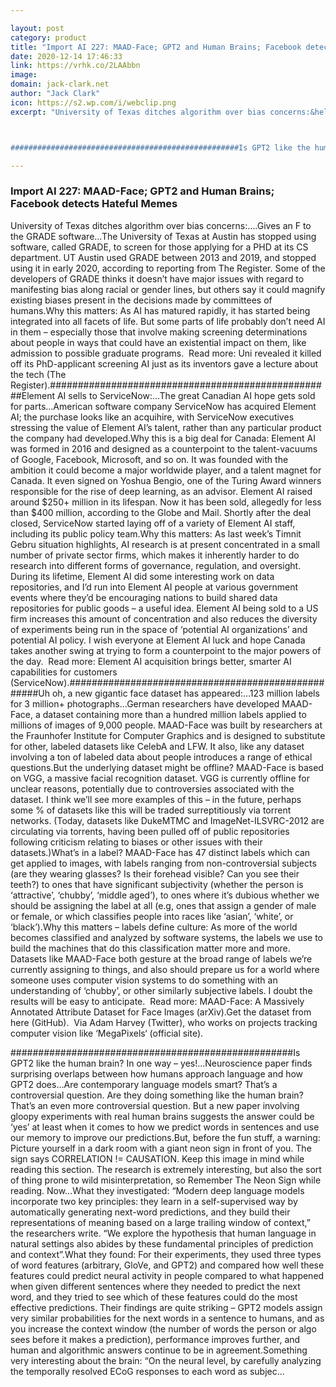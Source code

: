 ```yaml
---

layout: post
category: product
title: "Import AI 227: MAAD-Face; GPT2 and Human Brains; Facebook detects Hateful Memes"
date: 2020-12-14 17:46:33
link: https://vrhk.co/2LAAbbn
image: 
domain: jack-clark.net
author: "Jack Clark"
icon: https://s2.wp.com/i/webclip.png
excerpt: "University of Texas ditches algorithm over bias concerns:&hellip;.Gives an F to the GRADE software&hellip;The University of Texas at Austin has stopped using software, called GRADE, to screen for those applying for a PHD at its CS department. UT Austin used GRADE between 2013 and 2019, and stopped using it in early 2020, according to reporting from The Register. Some of the developers of GRADE thinks it doesn&rsquo;t have major issues with regard to manifesting bias along racial or gender lines, but others say it could magnify existing biases present in the decisions made by committees of humans.Why this matters: As AI has matured rapidly, it has started being integrated into all facets of life. But some parts of life probably don&rsquo;t need AI in them &ndash; especially those that involve making screening determinations about people in ways that could have an existential impact on them, like admission to possible graduate programs.&nbsp; Read more: Uni revealed it killed off its PhD-applicant screening AI just as its inventors gave a lecture about the tech (The Register).###################################################Element AI sells to ServiceNow:&hellip;The great Canadian AI hope gets sold for parts&hellip;American software company ServiceNow has acquired Element AI; the purchase looks like an acquihire, with ServiceNow executives stressing the value of Element AI&rsquo;s talent, rather than any particular product the company had developed.Why this is a big deal for Canada: Element AI was formed in 2016 and designed as a counterpoint to the talent-vacuums of Google, Facebook, Microsoft, and so on. It was founded with the ambition it could become a major worldwide player, and a talent magnet for Canada. It even signed on Yoshua Bengio, one of the Turing Award winners responsible for the rise of deep learning, as an advisor. Element AI raised around $250+ million in its lifespan. Now it has been sold, allegedly for less than $400 million, according to the Globe and Mail. Shortly after the deal closed, ServiceNow started laying off of a variety of Element AI staff, including its public policy team.Why this matters: As last week&rsquo;s Timnit Gebru situation highlights, AI research is at present concentrated in a small number of private sector firms, which makes it inherently harder to do research into different forms of governance, regulation, and oversight. During its lifetime, Element AI did some interesting work on data repositories, and I&rsquo;d run into Element AI people at various government events where they&rsquo;d be encouraging nations to build shared data repositories for public goods &ndash; a useful idea. Element AI being sold to a US firm increases this amount of concentration and also reduces the diversity of experiments being run in the space of &lsquo;potential AI organizations&rsquo; and potential AI policy. I wish everyone at Element AI luck and hope Canada takes another swing at trying to form a counterpoint to the major powers of the day.&nbsp; Read more: Element AI acquisition brings better, smarter AI capabilities for customers (ServiceNow).###################################################Uh oh, a new gigantic face dataset has appeared:&hellip;123 million labels for 3 million+ photographs&hellip;German researchers have developed MAAD-Face, a dataset containing more than a hundred million labels applied to millions of images of 9,000 people. MAAD-Face was built by researchers at the Fraunhofer Institute for Computer Graphics and is designed to substitute for other, labeled datasets like CelebA and LFW. It also, like any dataset involving a ton of labeled data about people introduces a range of ethical questions.But the underlying dataset might be offline? MAAD-Face is based on VGG, a massive facial recognition dataset. VGG is currently offline for unclear reasons, potentially due to controversies associated with the dataset. I think we&rsquo;ll see more examples of this &ndash; in the future, perhaps some % of datasets like this will be traded surreptitiously via torrent networks. (Today, datasets like DukeMTMC and ImageNet-ILSVRC-2012 are circulating via torrents, having been pulled off of public repositories following criticism relating to biases or other issues with their datasets.)What&rsquo;s in a label? MAAD-Face has 47 distinct labels which can get applied to images, with labels ranging from non-controversial subjects (are they wearing glasses? Is their forehead visible? Can you see their teeth?) to ones that have significant subjectivity (whether the person is &lsquo;attractive&rsquo;, &lsquo;chubby&rsquo;, &lsquo;middle aged&rsquo;), to ones where it&rsquo;s dubious whether we should be assigning the label at all (e.g, ones that assign a gender of male or female, or which classifies people into races like &lsquo;asian&rsquo;, &lsquo;white&rsquo;, or &lsquo;black&rsquo;).Why this matters &ndash; labels define culture: As more of the world becomes classified and analyzed by software systems, the labels we use to build the machines that do this classification matter more and more. Datasets like MAAD-Face both gesture at the broad range of labels we&rsquo;re currently assigning to things, and also should prepare us for a world where someone uses computer vision systems to do something with an understanding of &lsquo;chubby&rsquo;, or other similarly subjective labels. I doubt the results will be easy to anticipate.&nbsp; Read more: MAAD-Face: A Massively Annotated Attribute Dataset for Face Images (arXiv).Get the dataset from here (GitHub).&nbsp; Via Adam Harvey (Twitter), who works on projects tracking computer vision like &lsquo;MegaPixels&lsquo; (official site).



###################################################Is GPT2 like the human brain? In one way &ndash; yes!&hellip;Neuroscience paper finds surprising overlaps between how humans approach language and how GPT2 does&hellip;Are contemporary language models smart? That&rsquo;s a controversial question. Are they doing something like the human brain? That&rsquo;s an even more controversial question. But a new paper involving gloopy experiments with real human brains suggests the answer could be &lsquo;yes&rsquo; at least when it comes to how we predict words in sentences and use our memory to improve our predictions.But, before the fun stuff, a warning: Picture yourself in a dark room with a giant neon sign in front of you. The sign says CORRELATION != CAUSATION. Keep this image in mind while reading this section. The research is extremely interesting, but also the sort of thing prone to wild misinterpretation, so Remember The Neon Sign while reading. Now&hellip;What they investigated: &ldquo;Modern deep language models incorporate two key principles: they learn in a self-supervised way by automatically generating next-word predictions, and they build their representations of meaning based on a large trailing window of context,&rdquo; the researchers write. &ldquo;We explore the hypothesis that human language in natural settings also abides by these fundamental principles of prediction and context&rdquo;.What they found: For their experiments, they used three types of word features (arbitrary, GloVe, and GPT2) and compared how well these features could predict neural activity in people compared to what happened when given different sentences where they needed to predict the next word, and they tried to see which of these features could do the most effective predictions. Their findings are quite striking &ndash; GPT2 models assign very similar probabilities for the next words in a sentence to humans, and as you increase the context window (the number of words the person or algo sees before it makes a prediction), performance improves further, and human and algorithmic answers continue to be in agreement.Something very interesting about the brain: &ldquo;On the neural level, by carefully analyzing the temporally resolved ECoG responses to each word as subjec…"

---
```


### Import AI 227: MAAD-Face; GPT2 and Human Brains; Facebook detects Hateful Memes

University of Texas ditches algorithm over bias concerns:&hellip;.Gives an F to the GRADE software&hellip;The University of Texas at Austin has stopped using software, called GRADE, to screen for those applying for a PHD at its CS department. UT Austin used GRADE between 2013 and 2019, and stopped using it in early 2020, according to reporting from The Register. Some of the developers of GRADE thinks it doesn&rsquo;t have major issues with regard to manifesting bias along racial or gender lines, but others say it could magnify existing biases present in the decisions made by committees of humans.Why this matters: As AI has matured rapidly, it has started being integrated into all facets of life. But some parts of life probably don&rsquo;t need AI in them &ndash; especially those that involve making screening determinations about people in ways that could have an existential impact on them, like admission to possible graduate programs.&nbsp; Read more: Uni revealed it killed off its PhD-applicant screening AI just as its inventors gave a lecture about the tech (The Register).###################################################Element AI sells to ServiceNow:&hellip;The great Canadian AI hope gets sold for parts&hellip;American software company ServiceNow has acquired Element AI; the purchase looks like an acquihire, with ServiceNow executives stressing the value of Element AI&rsquo;s talent, rather than any particular product the company had developed.Why this is a big deal for Canada: Element AI was formed in 2016 and designed as a counterpoint to the talent-vacuums of Google, Facebook, Microsoft, and so on. It was founded with the ambition it could become a major worldwide player, and a talent magnet for Canada. It even signed on Yoshua Bengio, one of the Turing Award winners responsible for the rise of deep learning, as an advisor. Element AI raised around $250+ million in its lifespan. Now it has been sold, allegedly for less than $400 million, according to the Globe and Mail. Shortly after the deal closed, ServiceNow started laying off of a variety of Element AI staff, including its public policy team.Why this matters: As last week&rsquo;s Timnit Gebru situation highlights, AI research is at present concentrated in a small number of private sector firms, which makes it inherently harder to do research into different forms of governance, regulation, and oversight. During its lifetime, Element AI did some interesting work on data repositories, and I&rsquo;d run into Element AI people at various government events where they&rsquo;d be encouraging nations to build shared data repositories for public goods &ndash; a useful idea. Element AI being sold to a US firm increases this amount of concentration and also reduces the diversity of experiments being run in the space of &lsquo;potential AI organizations&rsquo; and potential AI policy. I wish everyone at Element AI luck and hope Canada takes another swing at trying to form a counterpoint to the major powers of the day.&nbsp; Read more: Element AI acquisition brings better, smarter AI capabilities for customers (ServiceNow).###################################################Uh oh, a new gigantic face dataset has appeared:&hellip;123 million labels for 3 million+ photographs&hellip;German researchers have developed MAAD-Face, a dataset containing more than a hundred million labels applied to millions of images of 9,000 people. MAAD-Face was built by researchers at the Fraunhofer Institute for Computer Graphics and is designed to substitute for other, labeled datasets like CelebA and LFW. It also, like any dataset involving a ton of labeled data about people introduces a range of ethical questions.But the underlying dataset might be offline? MAAD-Face is based on VGG, a massive facial recognition dataset. VGG is currently offline for unclear reasons, potentially due to controversies associated with the dataset. I think we&rsquo;ll see more examples of this &ndash; in the future, perhaps some % of datasets like this will be traded surreptitiously via torrent networks. (Today, datasets like DukeMTMC and ImageNet-ILSVRC-2012 are circulating via torrents, having been pulled off of public repositories following criticism relating to biases or other issues with their datasets.)What&rsquo;s in a label? MAAD-Face has 47 distinct labels which can get applied to images, with labels ranging from non-controversial subjects (are they wearing glasses? Is their forehead visible? Can you see their teeth?) to ones that have significant subjectivity (whether the person is &lsquo;attractive&rsquo;, &lsquo;chubby&rsquo;, &lsquo;middle aged&rsquo;), to ones where it&rsquo;s dubious whether we should be assigning the label at all (e.g, ones that assign a gender of male or female, or which classifies people into races like &lsquo;asian&rsquo;, &lsquo;white&rsquo;, or &lsquo;black&rsquo;).Why this matters &ndash; labels define culture: As more of the world becomes classified and analyzed by software systems, the labels we use to build the machines that do this classification matter more and more. Datasets like MAAD-Face both gesture at the broad range of labels we&rsquo;re currently assigning to things, and also should prepare us for a world where someone uses computer vision systems to do something with an understanding of &lsquo;chubby&rsquo;, or other similarly subjective labels. I doubt the results will be easy to anticipate.&nbsp; Read more: MAAD-Face: A Massively Annotated Attribute Dataset for Face Images (arXiv).Get the dataset from here (GitHub).&nbsp; Via Adam Harvey (Twitter), who works on projects tracking computer vision like &lsquo;MegaPixels&lsquo; (official site).



###################################################Is GPT2 like the human brain? In one way &ndash; yes!&hellip;Neuroscience paper finds surprising overlaps between how humans approach language and how GPT2 does&hellip;Are contemporary language models smart? That&rsquo;s a controversial question. Are they doing something like the human brain? That&rsquo;s an even more controversial question. But a new paper involving gloopy experiments with real human brains suggests the answer could be &lsquo;yes&rsquo; at least when it comes to how we predict words in sentences and use our memory to improve our predictions.But, before the fun stuff, a warning: Picture yourself in a dark room with a giant neon sign in front of you. The sign says CORRELATION != CAUSATION. Keep this image in mind while reading this section. The research is extremely interesting, but also the sort of thing prone to wild misinterpretation, so Remember The Neon Sign while reading. Now&hellip;What they investigated: &ldquo;Modern deep language models incorporate two key principles: they learn in a self-supervised way by automatically generating next-word predictions, and they build their representations of meaning based on a large trailing window of context,&rdquo; the researchers write. &ldquo;We explore the hypothesis that human language in natural settings also abides by these fundamental principles of prediction and context&rdquo;.What they found: For their experiments, they used three types of word features (arbitrary, GloVe, and GPT2) and compared how well these features could predict neural activity in people compared to what happened when given different sentences where they needed to predict the next word, and they tried to see which of these features could do the most effective predictions. Their findings are quite striking &ndash; GPT2 models assign very similar probabilities for the next words in a sentence to humans, and as you increase the context window (the number of words the person or algo sees before it makes a prediction), performance improves further, and human and algorithmic answers continue to be in agreement.Something very interesting about the brain: &ldquo;On the neural level, by carefully analyzing the temporally resolved ECoG responses to each word as subjec…